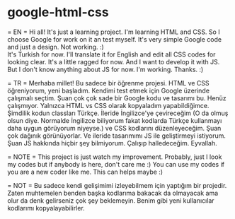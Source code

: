 # google-html-css
= EN =
Hi all! It's just a learning project. I'm learning HTML and CSS. So I choose Google for work on it an test myself. It's very simple Google code and just a design. Not working. :)  
It's Turkish for now. I'll translate it for English and edit all CSS codes for looking clear. It's a little ragged for now. 
And I want to develop it with JS. But I don't know anything about JS for now. I'm working. Thanks. :)

= TR =
Merhaba millet! Bu sadece bir öğrenme projesi. HTML ve CSS öğreniyorum, yeni başladım. Kendimi test etmek için Google üzerinde çalışmalı seçtim. Şuan çok çok sade bir Google kodu ve tasarımı bu. Henüz çalışmıyor. Yalnızca HTML vs CSS olarak kopyaladım yapabildiğimce.
Şimdilik kodun classları Türkçe. İleride İngilizce'ye çevireceğim (O da olmuş olsun diye. Normalde İngilizce biliyorum fakat kodlarda Türkçe kullanmayı daha uygun görüyorum niyeyse.) ve CSS kodlarını düzenleyeceğim. Şuan çok dağınık görünüyorlar. 
Ve ileride tasarımımı JS ile geliştirmeyi istiyorum. Şuan JS hakkında hiçbir şey bilmiyorum. Çalışıp halledeceğim. Eyvallah.

= NOTE = 
This project is just watch my improvement. Probably, just I look my codes but if anybody is here, don't care me :) You can use my codes if you are a new coder like me. This can helps maybe :)

= NOT =
Bu sadece kendi gelişimimi izleyebilmem için yaptığım bir projedir. Zaten muhtemelen benden başka kodlarıma bakacak da olmayacak ama olur da denk gelirseniz çok şey beklemeyin. Benim gibi yeni kullanıcılar kodlarımı kopyalayabilirler.
